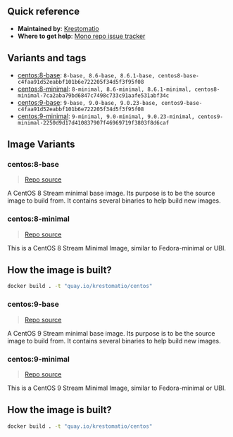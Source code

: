 ## Quick reference
- **Maintained by**:
[Krestomatio](https://krestomatio.com)
- **Where to get help**:
[Mono repo issue tracker](https://github.com/krestomatio/container_builder/issues)

## Variants and tags
- [centos:8-base](#centos8-base): `8-base, 8.6-base, 8.6.1-base, centos8-base-c4faa91d52eabbf101b6e722205f34d5f3f95f08`
- [centos:8-minimal](#centos8-minimal): `8-minimal, 8.6-minimal, 8.6.1-minimal, centos8-minimal-7ca2aba79bd6847c7498c733c91aafe531abf34c`
- [centos:9-base](#centos9-base): `9-base, 9.0-base, 9.0.23-base, centos9-base-c4faa91d52eabbf101b6e722205f34d5f3f95f08`
- [centos:9-minimal](#centos9-minimal): `9-minimal, 9.0-minimal, 9.0.23-minimal, centos9-minimal-2250d9d17d410837907f46969719f3803f8d6caf`


## Image Variants
### centos:8-base
> [Repo source](https://github.com/krestomatio/container_builder/tree/master/centos/centos8-base)

A CentOS 8 Stream minimal base image. Its purpose is to be the source image to build from. It contains several binaries to help build new images.

### centos:8-minimal
> [Repo source](https://github.com/krestomatio/container_builder/tree/master/centos/centos8-minimal)

This is a CentOS 8 Stream Minimal Image, similar to Fedora-minimal or UBI.

## How the image is built?
```bash
docker build . -t "quay.io/krestomatio/centos"
```

### centos:9-base
> [Repo source](https://github.com/krestomatio/container_builder/tree/master/centos/centos9-base)

A CentOS 9 Stream minimal base image. Its purpose is to be the source image to build from. It contains several binaries to help build new images.

### centos:9-minimal
> [Repo source](https://github.com/krestomatio/container_builder/tree/master/centos/centos9-minimal)

This is a CentOS 9 Stream Minimal Image, similar to Fedora-minimal or UBI.

## How the image is built?
```bash
docker build . -t "quay.io/krestomatio/centos"
```

